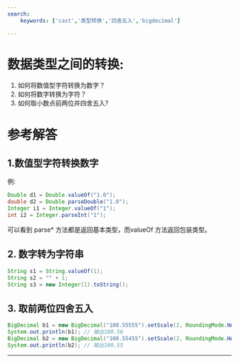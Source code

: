 ```yaml
---
search:
    keywords: ['cast','类型转换','四舍五入','bigdecimal']

---
```



# 数据类型之间的转换: 
1. 如何将数值型字符转换为数字？ 
2. 如何将数字转换为字符？ 
3. 如何取小数点前两位并四舍五入?

# 参考解答

## 1.数值型字符转换数字

例:
```java
Double d1 = Double.valueOf("1.0");
double d2 = Double.parseDouble("1.0");
Integer i1 = Integer.valueOf("1");
int i2 = Integer.parseInt("1");
```
可以看到 parse* 方法都是返回基本类型，而valueOf 方法返回包装类型。


## 2. 数字转为字符串
```java
String s1 = String.valueOf(1); 
String s2 = "" + 1;
String s3 = new Integer(1).toString();
```

## 3. 取前两位四舍五入
```java
BigDecimal b1 = new BigDecimal("100.55555").setScale(2, RoundingMode.HALF_UP);
System.out.println(b1); // 输出100.56
BigDecimal b2 = new BigDecimal("100.55455").setScale(2, RoundingMode.HALF_UP);
System.out.println(b2); // 输出100.55
```


---
